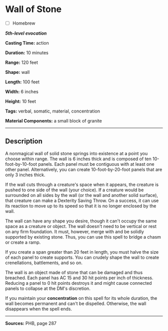 # Wall of Stone

- [ ] Homebrew

***5th-level evocation***

**Casting Time:** action

**Duration:** 10 minutes

**Range:** 120 feet

**Shape:** wall

**Length:** 100 feet

**Width:** 6 inches

**Height:** 10 feet

**Tags:** verbal, somatic, material, concentration

**Material Components:** a small block of granite

---

## Description
A nonmagical wall of solid stone springs into existence at a point you choose within range.
The wall is 6 inches thick and is composed of ten 10-foot-by-10-foot panels.
Each panel must be contiguous with at least one other panel.
Alternatively, you can create 10-foot-by-20-foot panels that are only 3 inches thick.

If the wall cuts through a creature's space when it appears, the creature is pushed to one side of the wall (your choice).
If a creature would be surrounded on all sides by the wall (or the wall and another solid surface), that creature can make a Dexterity Saving Throw.
On a success, it can use its reaction to move up to its speed so that it is no longer enclosed by the wall.

The wall can have any shape you desire, though it can't occupy the same space as a creature or object.
The wall doesn't need to be vertical or rest on any firm foundation.
It must, however, merge with and be solidly supported by existing stone.
Thus, you can use this spell to bridge a chasm or create a ramp.

If you create a span greater than 20 feet in length, you must halve the size of each panel to create supports.
You can crudely shape the wall to create crenellations, battlements, and so on.

The wall is an object made of stone that can be damaged and thus breached.
Each panel has AC 15 and 30 hit points per inch of thickness.
Reducing a panel to 0 hit points destroys it and might cause connected panels to collapse at the DM's discretion.

If you maintain your **concentration** on this spell for its whole duration, the wall becomes permanent and can't be dispelled.
Otherwise, the wall disappears when the spell ends.

---

**Sources:** PHB, page 287
